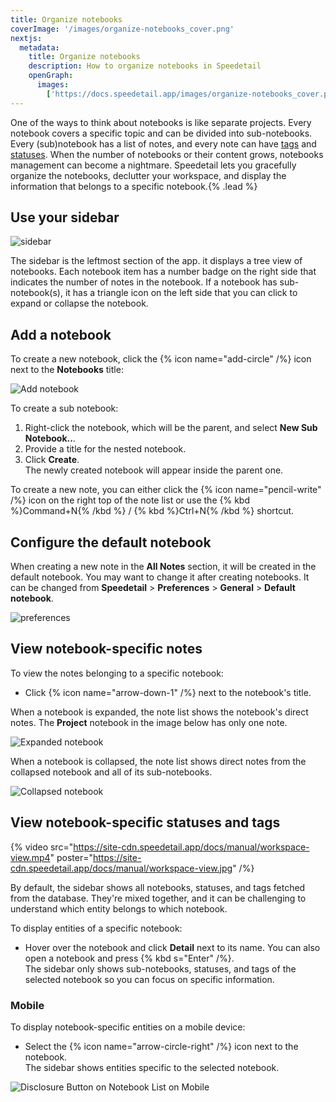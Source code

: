 ```yaml
---
title: Organize notebooks
coverImage: '/images/organize-notebooks_cover.png'
nextjs:
  metadata:
    title: Organize notebooks
    description: How to organize notebooks in Speedetail
    openGraph:
      images:
        ['https://docs.speedetail.app/images/organize-notebooks_cover.png']
---
```


One of the ways to think about notebooks is like separate projects. Every notebook covers a specific topic and can be divided into sub-notebooks. Every (sub)notebook has a list of notes, and every note can have [tags](/reference/write-notes#tag-notes) and [statuses](/reference/note-statuses). When the number of notebooks or their content grows, notebooks management can become a nightmare.
Speedetail lets you gracefully organize the notebooks, declutter your workspace, and display the information that belongs to a specific notebook.{% .lead %}

## Use your sidebar

![sidebar](/images/organize-notebooks_sidebar.png)

The sidebar is the leftmost section of the app.
it displays a tree view of notebooks.
Each notebook item has a number badge on the right side that indicates the number of notes in the notebook.
If a notebook has sub-notebook(s), it has a triangle icon on the left side that you can click to expand or collapse the notebook.

## Add a notebook

To create a new notebook, click the {% icon name="add-circle" /%} icon next to the **Notebooks** title:

![Add notebook](/images/organize-notebooks_add.png)

To create a sub notebook:

1. Right-click the notebook, which will be the parent, and select **New Sub Notebook..**.
2. Provide a title for the nested notebook.
3. Click **Create**.  
   The newly created notebook will appear inside the parent one.

To create a new note, you can either click the {% icon name="pencil-write" /%} icon on the right top of the note list or use the {% kbd %}Command+N{% /kbd %} / {% kbd %}Ctrl+N{% /kbd %} shortcut.

## Configure the default notebook

When creating a new note in the **All Notes** section, it will be created in the default notebook.
You may want to change it after creating notebooks.
It can be changed from **Speedetail** > **Preferences** > **General** > **Default notebook**.

![preferences](/images/organize-notebooks_default-notebook.png)

## View notebook-specific notes

To view the notes belonging to a specific notebook:

- Click {% icon name="arrow-down-1" /%} next to the notebook's title.

When a notebook is expanded, the note list shows the notebook's direct notes. The **Project** notebook in the image below has only one note.

![Expanded notebook](/images/organize-notebooks_notebook_expanded.png)

When a notebook is collapsed, the note list shows direct notes from the collapsed notebook and all of its sub-notebooks.

![Collapsed notebook](/images/organize-notebooks_notebook_collapsed.png)

## View notebook-specific statuses and tags

{% video src="https://site-cdn.speedetail.app/docs/manual/workspace-view.mp4" poster="https://site-cdn.speedetail.app/docs/manual/workspace-view.jpg" /%}

By default, the sidebar shows all notebooks, statuses, and tags fetched from the database.
They're mixed together, and it can be challenging to understand which entity belongs to which notebook.

To display entities of a specific notebook:

- Hover over the notebook and click **Detail** next to its name. You can also open a notebook and press {% kbd s="Enter" /%}.  
  The sidebar only shows sub-notebooks, statuses, and tags of the selected notebook so you can focus on specific information.

### Mobile

To display notebook-specific entities on a mobile device:

- Select the {% icon name="arrow-circle-right" /%} icon next to the notebook.  
  The sidebar shows entities specific to the selected notebook.

![Disclosure Button on Notebook List on Mobile](/images/organize-notebooks_sidebar-mobile.png)

